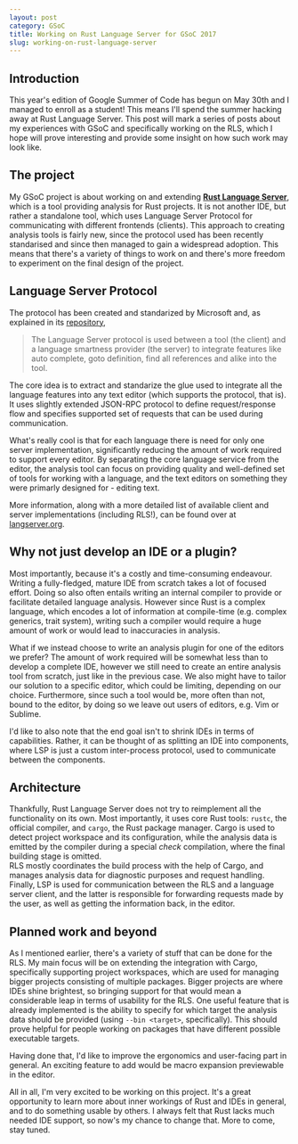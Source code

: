 ```yaml
---
layout: post
category: GSoC
title: Working on Rust Language Server for GSoC 2017
slug: working-on-rust-language-server
---
```

## Introduction
This year's edition of Google Summer of Code has begun on May 30th and I managed to enroll as a student! This means I'll spend the summer hacking away at Rust Language Server. This post will mark a series of posts about my experiences with GSoC and specifically working on the RLS, which I hope will prove interesting and provide some insight on how such work may look like.

## The project
My GSoC project is about working on and extending [**Rust Language Server**](https://github.com/rust-lang-nursery/rls/), which is a tool providing analysis for Rust projects. It is not another IDE, but rather a standalone tool, which uses Language Server Protocol for communicating with different frontends (clients). This approach to creating analysis tools is fairly new, since the protocol used has been recently standarised and since then managed to gain a widespread adoption. This means that there's a variety of things to work on and there's more freedom to experiment on the final design of the project.

## Language Server Protocol
The protocol has been created and standarized by Microsoft and, as explained in its [repository](https://github.com/Microsoft/language-server-protocol),
> The Language Server protocol is used between a tool (the client) and a language smartness provider (the server) to integrate features like auto complete, goto definition, find all references and alike into the tool.

The core idea is to extract and standarize the glue used to integrate all the language features into any text editor (which supports the protocol, that is).
It uses slightly extended JSON-RPC protocol to define request/response flow and specifies supported set of requests that can be used during communication.

What's really cool is that for each language there is need for only one server implementation, significantly reducing the amount of work required to support every editor.
By separating the core language service from the editor, the analysis tool can focus on providing quality and well-defined set of tools for working with a language, and the text editors on something they were primarly designed for - editing text.



More information, along with a more detailed list of available client and server implementations (including RLS!), can be found over at [langserver.org](http://langserver.org/).


## Why not just develop an IDE or a plugin?
Most importantly, because it's a costly and time-consuming endeavour. Writing a fully-fledged, mature IDE from scratch takes a lot of focused effort. Doing so also often entails writing an internal compiler to provide or facilitate detailed language analysis. However since Rust is a complex language, which encodes a lot of information at compile-time (e.g. complex generics, trait system), writing such a compiler would require a huge amount of work or would lead to inaccuracies in analysis.

What if we instead choose to write an analysis plugin for one of the editors we prefer? The amount of work required will be somewhat less than to develop a complete IDE, however we still need to create an entire analysis tool from scratch, just like in the previous case. We also might have to tailor our solution to a specific editor, which could be limiting, depending on our choice. Furthermore, since such a tool would be, more often than not, bound to the editor, by doing so we leave out users of editors, e.g. Vim or Sublime.

I'd like to also note that the end goal isn't to shrink IDEs in terms of capabilities. Rather, it can be thought of as splitting an IDE into components, where LSP is just a custom inter-process protocol, used to communicate between the components.

## Architecture
Thankfully, Rust Language Server does not try to reimplement all the functionality on its own. Most importantly, it uses core Rust tools: `rustc`, the official compiler, and `cargo`, the Rust package manager. Cargo is used to detect project workspace and its configuration, while the analysis data is emitted by the compiler during a special *check* compilation, where the final building stage is omitted.<br>
RLS mostly coordinates the build process with the help of Cargo, and manages analysis data for diagnostic purposes and request handling.<br>
Finally, LSP is used for communication between the RLS and a language server client, and the latter is responsible for forwarding requests made by the user, as well as getting the information back, in the editor.

## Planned work and beyond
As I mentioned earlier, there's a variety of stuff that can be done for the RLS. My main focus will be on extending the integration with Cargo, specifically supporting project workspaces, which are used for managing bigger projects consisting of multiple packages. Bigger projects are where IDEs shine brightest, so bringing support for that would mean a considerable leap in terms of usability for the RLS. One useful feature that is already implemented is the ability to specify for which target the analysis data should be provided (using `--bin <target>`, specifically). This should prove helpful for people working on packages that have different possible executable targets.

Having done that, I'd like to improve the ergonomics and user-facing part in general. An exciting feature to add would be macro expansion previewable in the editor.

All in all, I'm very excited to be working on this project. It's a great opportunity to learn more about inner workings of Rust and IDEs in general, and to do something usable by others. I always felt that Rust lacks much needed IDE support, so now's my chance to change that.
More to come, stay tuned.
